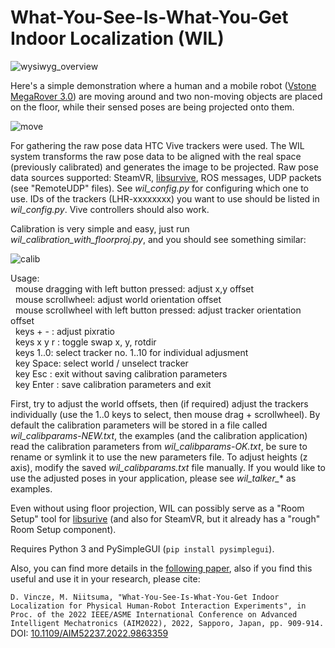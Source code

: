 # What-You-See-Is-What-You-Get Indoor Localization (WIL)

![wysiwyg_overview](https://user-images.githubusercontent.com/86873213/170413199-e255c7e4-984e-4b02-b497-edd0833f536b.gif)

Here's a simple demonstration where a human and a mobile robot ([Vstone MegaRover 3.0](https://github.com/szaguldo-kamaz/mecanumcommander)) are moving around and two non-moving objects are placed on the floor, while their sensed poses are being projected onto them.

![move](https://user-images.githubusercontent.com/86873213/169096483-7b093dd0-dec5-4b11-aea6-27626fd298e0.gif)

For gathering the raw pose data HTC Vive trackers were used. The WIL system transforms the raw pose data to be aligned with the real space (previously calibrated) and generates the image to be projected. Raw pose data sources supported: SteamVR, [libsurvive](https://github.com/cntools/libsurvive), ROS messages, UDP packets (see "RemoteUDP" files). See *wil_config.py* for configuring which one to use. IDs of the trackers (LHR-xxxxxxxx) you want to use should be listed in *wil_config.py*. Vive controllers should also work.

Calibration is very simple and easy, just run *wil_calibration_with_floorproj.py*, and you should see something similar:

![calib](https://user-images.githubusercontent.com/86873213/169096461-a1cb6ec3-5acd-4535-baee-974a8c93cbdc.gif)

Usage:  
&nbsp; mouse dragging with left button pressed: adjust x,y offset  
&nbsp; mouse scrollwheel: adjust world orientation offset  
&nbsp; mouse scrollwheel with left button pressed: adjust tracker orientation offset  
&nbsp; keys + - : adjust pixratio  
&nbsp; keys x y r : toggle swap x, y, rotdir  
&nbsp; keys 1..0: select tracker no. 1..10 for individual adjusment  
&nbsp; key Space: select world / unselect tracker  
&nbsp; key Esc : exit without saving calibration parameters  
&nbsp; key Enter : save calibration parameters and exit  

First, try to adjust the world offsets, then (if required) adjust the trackers individually (use the 1..0 keys to select, then mouse drag + scrollwheel).
By default the calibration parameters will be stored in a file called *wil_calibparams-NEW.txt*, the examples (and the calibration application) read the calibration parameters from *wil_calibparams-OK.txt*, be sure to rename or symlink it to use the new parameters file.
To adjust heights (z axis), modify the saved *wil_calibparams.txt* file manually.
If you would like to use the adjusted poses in your application, please see *wil_talker_** as examples.

Even without using floor projection, WIL can possibly serve as a "Room Setup" tool for [libsurive](https://github.com/cntools/libsurvive) (and also for SteamVR, but it already has a "rough" Room Setup component).

Requires Python 3 and PySimpleGUI (`pip install pysimplegui`).

Also, you can find more details in the [following paper](http://dx.doi.org/10.1109/AIM52237.2022.9863359), also if you find this useful and use it in your research, please cite:

`D. Vincze, M. Niitsuma, "What-You-See-Is-What-You-Get Indoor Localization for Physical Human-Robot Interaction Experiments", in Proc. of the 2022 IEEE/ASME International Conference on Advanced Intelligent Mechatronics (AIM2022), 2022, Sapporo, Japan, pp. 909-914.`
DOI: [10.1109/AIM52237.2022.9863359](http://dx.doi.org/10.1109/AIM52237.2022.9863359)
